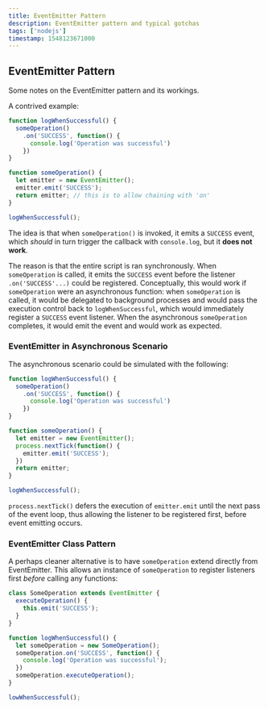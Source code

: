 ```yaml
---
title: EventEmitter Pattern
description: EventEmitter pattern and typical gotchas
tags: ['nodejs']
timestamp: 1548123671000
---
```


## EventEmitter Pattern

Some notes on the EventEmitter pattern and its workings.

A contrived example:

```js
function logWhenSuccessful() {
  someOperation()
    .on('SUCCESS', function() {
      console.log('Operation was successful')
    })
}

function someOperation() {
  let emitter = new EventEmitter();
  emitter.emit('SUCCESS');
  return emitter; // this is to allow chaining with 'on'
}

logWhenSuccessful();
```

The idea is that when `someOperation()` is invoked, it emits a `SUCCESS` event, which *should* in turn trigger the callback with `console.log`, but it **does not work**.

The reason is that the entire script is ran synchronously. When `someOperation` is called, it emits the `SUCCESS` event before the listener `.on('SUCCESS'...)` could be registered. Conceptually, this would work if `someOperation` were an asynchronous function: when `someOperation` is called, it would be delegated to background processes and would pass the execution control back to `logWhenSuccessful`, which would immediately register a `SUCCESS` event listener. When the asynchronous `someOperation` completes, it would emit the event and would work as expected.

### EventEmitter in Asynchronous Scenario

The asynchronous scenario could be simulated with the following:

```js
function logWhenSuccessful() {
  someOperation()
    .on('SUCCESS', function() {
      console.log('Operation was successful')
    })
}

function someOperation() {
  let emitter = new EventEmitter();
  process.nextTick(function() {
    emitter.emit('SUCCESS');
  })
  return emitter;
}

logWhenSuccessful();
```

`process.nextTick()` defers the execution of `emitter.emit` until the next pass of the event loop, thus allowing the listener to be registered first, before event emitting occurs.

### EventEmitter Class Pattern

A perhaps cleaner alternative is to have `someOperation` extend directly from EventEmitter. This allows an instance of `someOperation` to register listeners first *before* calling any functions:

```js
class SomeOperation extends EventEmitter {
  executeOperation() {
    this.emit('SUCCESS');
  }
}

function logWhenSuccessful() {
  let someOperation = new SomeOperation();
  someOperation.on('SUCCESS', function() {
    console.log('Operation was successful');
  })
  someOperation.executeOperation();
}

lowWhenSuccessful();
```
